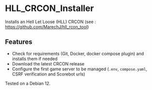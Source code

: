 # HLL_CRCON_Installer
Installs an Hell Let Loose (HLL) CRCON (see : https://github.com/MarechJ/hll_rcon_tool)

## Features
- Check for requirements (Git, Docker, docker compose plugin) and installs them if needed
- Download the latest CRCON release
- Configure the first game server to be managed (`.env`, `compose.yaml`, CSRF verification and Scorebot urls)

Tested on a Debian 12.
